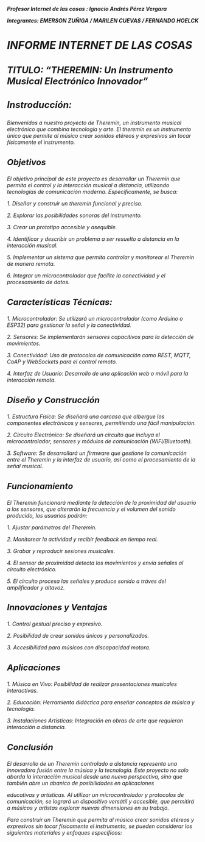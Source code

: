 <strong><b><i> Profesor Internet de las cosas </strong>: Ignacio Andrés Pérez Vergara </i></b></p>
<b><i> Integrantes:  EMERSON ZUÑIGA / MARILEN CUEVAS / FERNANDO HOELCK </i></b>
<h2 style="font-size: 28px;"><b><i>INFORME INTERNET DE LAS COSAS </i></b></h2>
<h3 style="font-size: 24px;"><b><i> TITULO: “THEREMIN: Un Instrumento Musical Electrónico Innovador” </i></b></h3>
<h3 style="font-size: 24px;"><b><i> Instroducción:</i></b></h3>
<p><i> Bienvenidos a nuestro proyecto de Theremin, un instrumento musical electrónico que combina tecnología y arte.  El theremín es un instrumento único que permite al músico crear sonidos etéreos y expresivos sin tocar físicamente el instrumento.</p> </i>
<h3 style="font-size: 22px;"><b><i> Objetivos  </i></b></h3>
<p><i> El objetivo principal de este proyecto es desarrollar un Theremin que permita el control y la interacción musical a distancia, utilizando tecnologías de comunicación moderna. Específicamente, se busca: </p> </i>
<p><i> 1.	Diseñar y construir un theremin funcional y preciso.</p> </i>
<p><i> 2.	Explorar las posibilidades sonoras del instrumento.</p> </i>
<p><i> 3.	Crear un prototipo accesible y asequible.</p> </i>
<p><i> 4.	Identificar y describir un problema a ser resuelto a distancia en la interacción musical.</p> </i>
<p><i> 5.	Implementar un sistema que permita controlar y monitorear el Theremin de manera remota.</p> </i>
<p><i> 6.	Integrar un microcontrolador que facilite la conectividad y el procesamiento de datos.</p> </i>
<h3 style="font-size: 22px;"><b><i> Características Técnicas:</i></b></h3>
<p><i> 1.	Microcontrolador: Se utilizará un microcontrolador (como Arduino o ESP32) para gestionar la señal y la conectividad. </p> </i>
<p><i> 2.	Sensores: Se implementarán sensores capacitivos para la detección de movimientos. </p> </i>
<p><i> 3.	Conectividad: Uso de protocolos de comunicación como REST, MQTT, CoAP y WebSockets para el control remoto. </p> </i>
<p><i> 4.	Interfaz de Usuario: Desarrollo de una aplicación web o móvil para la interacción remota. </p> </i>
<h3 style="font-size: 22px;"><b><i> Diseño y Construcción </i></b></h3>
<p><i> 1.	Estructura Física: Se diseñará una carcasa que albergue los componentes electrónicos y sensores, permitiendo una fácil manipulación.
<p><i> 2.	Circuito Electrónico: Se diseñará un circuito que incluya el microcontrolador, sensores y módulos de comunicación (WiFi/Bluetooth).
<p><i> 3.	Software: Se desarrollará un firmware que gestione la comunicación entre el Theremin y la interfaz de usuario, así como el procesamiento de la señal musical.
<h3 style="font-size: 22px;"><b><i> Funcionamiento </i></b></h3>
<p><i> El Theremin funcionará mediante la detección de la proximidad del usuario a los sensores, que alterarán la frecuencia y el volumen del sonido producido, los usuarios podrán: </p> </i>
<p><i> 1.	Ajustar parámetros del Theremin. </p> </i>
<p><i> 2.	Monitorear la actividad y recibir feedback en tiempo real. </p> </i>
<p><i> 3.	Grabar y reproducir sesiones musicales. </p> </i>
<p><i> 4.	El sensor de proximidad detecta los movimientos y envía señales al circuito electrónico. </p> </i>
<p><i> 5.	El circuito procesa las señales y produce sonido a tráves del amplificador y altavoz. </p> </i>
<h3 style="font-size: 22px;"><b><i> Innovaciones y Ventajas</i></b></h3>
<p><i>1.	Control gestual preciso y expresivo.</p> </i>
<p><i>2.	Posibilidad de crear sonidos únicos y personalizados.</p> </i>
<p><i>3.	Accesibilidad para músicos con discapacidad motora.</p> </i>
<h3 style="font-size: 22px;"><b><i>Aplicaciones</i></b></h3>
<p><i>1.	Música en Vivo: Posibilidad de realizar presentaciones musicales interactivas.</p> </i>
<p><i>2.	Educación: Herramienta didáctica para enseñar conceptos de música y tecnología.</p> </i>
<p><i>3.	Instalaciones Artísticas: Integración en obras de arte que requieran interacción a distancia.</p> </i>
<h3 style="font-size: 22px;"><b><i>Conclusión</i></b></h3>
<p><i>El desarrollo de un Theremin controlado a distancia representa una innovadora fusión entre la música y la tecnología. Este proyecto no solo aborda la interacción musical desde una nueva perspectiva, sino que también abre un abanico de posibilidades en aplicaciones <p><i>educativas y artísticas. Al utilizar un microcontrolador y protocolos de comunicación, se logrará un dispositivo versátil y accesible, que permitirá a músicos y artistas explorar nuevas dimensiones en su trabajo.</p> </i>
Para construir un Theremin que permita al músico crear sonidos etéreos y expresivos sin tocar físicamente el instrumento, se pueden considerar los siguientes materiales y enfoques específicos:









